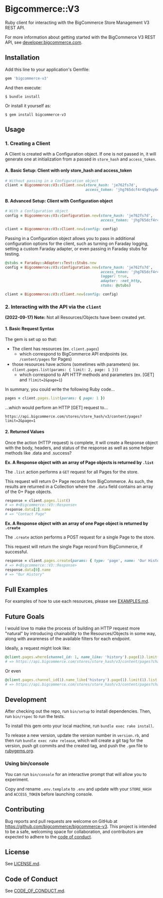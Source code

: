 # Bigcommerce::V3

Ruby client for interacting with the BigCommerce Store Management V3 REST API.

For more information about getting started with the BigCommerce V3 REST API, see [developer.bigcommerce.com](https://developer.bigcommerce.com/docs/97b76565d4269-big-commerce-ap-is-quick-start#rest-api).

## Installation

Add this line to your application's Gemfile:

```ruby
gem 'bigcommerce-v3'
```

And then execute:

    $ bundle install

Or install it yourself as:

    $ gem install bigcommerce-v3

## Usage

### 1. Creating a Client

A Client is created with a Configuration object. If one is not passed in, it will generate one at initialization from a passed in `store_hash` and `access_token`.

#### A. Basic Setup: Client with only store_hash and access_token
```ruby
# Without passing in a Configuration object
client = Bigcommerce::V3::Client.new(store_hash: 'je762fs7d', 
                                     access_token: 'jhg765dcf4r45g9uy6eds24gfv7u89t')
```
#### B. Advanced Setup: Client with Configuration object
```ruby
# With a Configuration object
config = Bigcommerce::V3::Configuration.new(store_hash: 'je762fs7d',
                                            access_token: 'jhg765dcf4r45g9uy6eds24gfv7u89t')

client = Bigcommerce::V3::Client.new(config: config)
```

Passing in a Configuration object allows you to pass in additional configuration options for the client, such as turning on Faraday logging, setting a custom Faraday adapter, or even passing in Faraday stubs for testing.
```ruby
@stubs = Faraday::Adapter::Test::Stubs.new
config = Bigcommerce::V3::Configuration.new(store_hash: 'je762fs7d',
                                            access_token: 'jhg765dcf4r45g9uy6eds24gfv7u89t',
                                            logger: true,
                                            adapter: :net_http,
                                            stubs: @stubs)

client = Bigcommerce::V3::Client.new(config: config)
```

### 2. Interacting with the API via the `client`

**(2022-09-17) Note:** Not all Resources/Objects have been created yet.

#### 1. Basic Request Syntax
The gem is set up so that:
* The client has resources (ex. `client.pages`)
  * which correspond to BigCommerce API endpoints (ex. `/content/pages` for Pages)
* those resources have actions (sometimes with parameters) (ex. `client.pages.list(params: { limit: 2, page: 1 })`)
  * which correspond to API HTTP methods and parameters (ex. [GET] and `?limit=2&page=1`)

In summary, you could write the following Ruby code...
```ruby
pages = client.pages.list(params: { page: 1 })
```

...which would perform an HTTP [GET] request to...
```
https://api.bigcommerce.com/stores/store_hash/v3/content/pages?limit=2&page=1
```

#### 2. Returned Values
Once the action (HTTP request) is complete, it will create a Response object with the body, headers, and status of the response as well as some helper methods like .data and .success?

**Ex. A Response object with an array of Page objects is returned by `.list`**

The `.list` action performs a `GET` request for all Pages for the store.

This request will return 0+ Page records from BigCommerce.
As such, the results are returned in a Collection where the `.data` field contains an array of the 0+ Page objects.

```ruby
response = client.pages.list()
# => #<Bigcommerce::V3::Response>
response.data[2].name
# => "Contact Page"
```

**Ex. A Response object with an array of one Page object is returned by `.create`**

The `.create` action performs a POST request for a single Page to the store.

This request will return the single Page record from BigCommerce, if successful.

```ruby
response = client.pages.create(params: { type: 'page', name: 'Our History' })
# => #<Bigcommerce::V3::Response>
response.data[0].name
# => "Our History"
```

## Full Examples
For examples of how to use each resources, please see [EXAMPLES.md](examples/EXAMPLE.md).

## Future Goals
I would love to make the process of building an HTTP request more "natural" by introducing chainability to the Resources/Objects in some way, along with awareness of the available filters for each endpoint.

Ideally, a request might look like:
```ruby
@client.pages.where(channel_id: 1, name_like: 'history').page(1).limit(10).list
# => https://api.bigcommerce.com/stores/store_hash/v3/content/pages?channel_id=1&name:like=history&page=1&limit=10
```
Or even
```ruby
@client.pages.channel_id(1).name_like('history').page(1).limit(1).list
# => https://api.bigcommerce.com/stores/store_hash/v3/content/pages?channel_id=1&name:like=history&page=1&limit=10
```

## Development

After checking out the repo, run `bin/setup` to install dependencies. Then, run `bin/rspec` to run the tests.

To install this gem onto your local machine, run `bundle exec rake install`. 

To release a new version, update the version number in `version.rb`, and then run `bundle exec rake release`, which will create a git tag for the version, push git commits and the created tag, and push the `.gem` file to [rubygems.org](https://rubygems.org).

### Using bin/console

You can run `bin/console` for an interactive prompt that will allow you to experiment.

Copy and rename `.env.template` to `.env` and update with your `STORE_HASH` and `ACCESS_TOKEN` before launching console.

## Contributing

Bug reports and pull requests are welcome on GitHub at https://github.com/bigcommerce/bigcommerce-v3. This project is intended to be a safe, welcoming space for collaboration, and contributors are expected to adhere to the [code of conduct](CODE_OF_CONDUCT.md).

## License

See [LICENSE.md](LICENSE.md).

## Code of Conduct

See [CODE_OF_CONDUCT.md](CODE_OF_CONDUCT.md).

